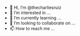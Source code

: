 - 👋 Hi, I’m @thecharliesruiz
- 👀 I’m interested in ...
- 🌱 I’m currently learning ...
- 💞️ I’m looking to collaborate on ...
- 📫 How to reach me ...

<!---
thecharliesruiz/thecharliesruiz is a ✨ special ✨ repository because its `README.md` (this file) appears on your GitHub profile.
You can click the Preview link to take a look at your changes.
--->
